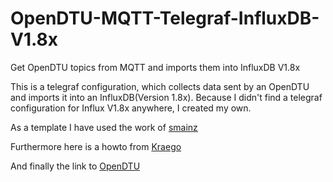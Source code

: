 # OpenDTU-MQTT-Telegraf-InfluxDB-V1.8x

Get OpenDTU topics from MQTT and imports them into InfluxDB V1.8x

This is a telegraf configuration, which collects data sent by an OpenDTU and imports it into an InfluxDB(Version 1.8x).
Because I didn't find a telegraf configuration for Influx V1.8x anywhere, I created my own.

As a template I have used the work of [smainz](https://github.com/smainz/OpenDTU-MQTT-Telegraf-influxdb-integration)

Furthermore here is a howto from [Kraego](https://github.com/Kraego/OpenDTU-Grafana-Howto/tree/main)

And finally the link to [OpenDTU](https://github.com/tbnobody/OpenDTU)


